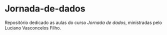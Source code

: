 # Jornada-de-dados

Repositório dedicado as aulas do curso *Jornada de dados*, ministradas pelo Luciano Vasconcelos Filho.

